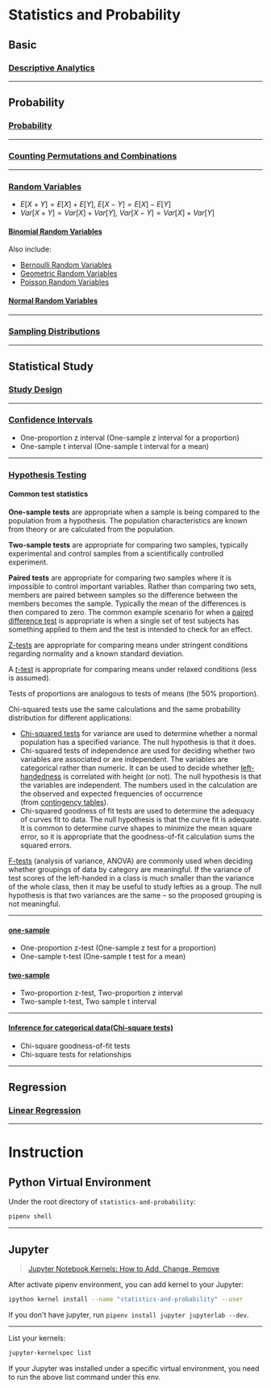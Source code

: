 # Statistics and Probability

## Basic

### [Descriptive Analytics](./descriptive_analytics.ipynb)

---

## Probability

### [Probability](./probability.ipynb)

---

### [Counting Permutations and Combinations](/.counting_permutations_and_combinations.ipynb)

---

### [Random Variables](./random_variables.ipynb)

- $E[X+Y] = E[X] + E[Y]$, $E[X-Y] = E[X] - E[Y]$
- $Var[X+Y] = Var[X] + Var[Y]$, $Var[X-Y] = Var[X] + Var[Y]$

#### [Binomial Random Variables](./binomial.ipynb)

Also include:
- [Bernoulli Random Variables](./binomial.ipynb)
- [Geometric Random Variables](./binomial.ipynb)
- [Poisson Random Variables](./binomial.ipynb)

#### [Normal Random Variables](./normal.ipynb)

---

### [Sampling Distributions](./smapling_distributions.ipynb)

---

## Statistical Study

### [Study Design](./study_design.ipynb)

---

### [Confidence Intervals](./confidence_intervals.ipynb)

- One-proportion z interval (One-sample z interval for a proportion)
- One-sample t interval (One-sample t interval for a mean)

---

### [Hypothesis Testing](./hypothesis_testing.ipynb)

#### Common test statistics

**One-sample tests** are appropriate when a sample is being compared to the population from a hypothesis. The population characteristics are known from theory or are calculated from the population.

**Two-sample tests** are appropriate for comparing two samples, typically experimental and control samples from a scientifically controlled experiment.

**Paired tests** are appropriate for comparing two samples where it is impossible to control important variables. Rather than comparing two sets, members are paired between samples so the difference between the members becomes the sample. Typically the mean of the differences is then compared to zero. The common example scenario for when a [paired difference test](https://en.wikipedia.org/wiki/Paired_difference_test "Paired difference test") is appropriate is when a single set of test subjects has something applied to them and the test is intended to check for an effect.

[Z-tests](https://en.wikipedia.org/wiki/Z-test "Z-test") are appropriate for comparing means under stringent conditions regarding normality and a known standard deviation.

A [_t_-test](https://en.wikipedia.org/wiki/Student%27s_t-test "Student's t-test") is appropriate for comparing means under relaxed conditions (less is assumed).

Tests of proportions are analogous to tests of means (the 50% proportion).

Chi-squared tests use the same calculations and the same probability distribution for different applications:

-   [Chi-squared tests](https://en.wikipedia.org/wiki/Chi-squared_test "Chi-squared test") for variance are used to determine whether a normal population has a specified variance. The null hypothesis is that it does.
-   Chi-squared tests of independence are used for deciding whether two variables are associated or are independent. The variables are categorical rather than numeric. It can be used to decide whether [left-handedness](https://en.wikipedia.org/wiki/Left-handedness "Left-handedness") is correlated with height (or not). The null hypothesis is that the variables are independent. The numbers used in the calculation are the observed and expected frequencies of occurrence (from [contingency tables](https://en.wikipedia.org/wiki/Contingency_table "Contingency table")).
-   Chi-squared goodness of fit tests are used to determine the adequacy of curves fit to data. The null hypothesis is that the curve fit is adequate. It is common to determine curve shapes to minimize the mean square error, so it is appropriate that the goodness-of-fit calculation sums the squared errors.

[F-tests](https://en.wikipedia.org/wiki/F-test "F-test") (analysis of variance, ANOVA) are commonly used when deciding whether groupings of data by category are meaningful. If the variance of test scores of the left-handed in a class is much smaller than the variance of the whole class, then it may be useful to study lefties as a group. The null hypothesis is that two variances are the same – so the proposed grouping is not meaningful.

---

#### [one-sample](./one-sample.ipynb)

- One-proportion z-test (One-sample z test for a proportion)
- One-sample t-test (One-sample t test for a mean)

#### [two-sample](./two-sample.ipynb)

- Two-proportion z-test, Two-proportion z interval
- Two-sample t-test, Two sample t interval

---

#### [Inference for categorical data(Chi-square tests)](./chi-square_test.ipynb)

- Chi-square goodness-of-fit tests
- Chi-square tests for relationships

---

## Regression

### [Linear Regression](./linear_regression.ipynb)

---

# Instruction

## Python Virtual Environment

Under the root directory of `statistics-and-probability`:

```sh
pipenv shell
```

---

## Jupyter

> [Jupyter Notebook Kernels: How to Add, Change, Remove](https://queirozf.com/entries/jupyter-kernels-how-to-add-change-remove)

After activate pipenv environment, you can add kernel to your Jupyter:

```sh
ipython kernel install --name "statistics-and-probability" --user
```

If you don't have jupyter, run `pipenv install jupyter jupyterlab --dev`.

---

List your kernels:

```sh
jupyter-kernelspec list
```

If your Jupyter was installed under a specific virtual environment, you need to run the above list command under this env.